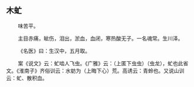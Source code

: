 ## 木虻
<p>&emsp;&emsp;
味苦平。
</p>
<p>&emsp;&emsp;
主目赤痛，眦伤，泪出，淤血，血闭，寒热酸无子。一名魂常。生川泽。
</p>
<p>&emsp;&emsp;
《名医》曰：生汉中，五月取。
</p>
<p>&emsp;&emsp;
案《说文》云：虻啮人飞虫。《广雅》云：（上匿下虫虫）（虫龙），虻也此省文。《淮南子》齐俗训云：水蚄为（上晦下心）荒。高诱云：青蛉也。又说山训云：虻、散积血。
</p>
